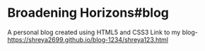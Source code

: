 # Broadening Horizons#blog
A personal blog created using HTML5 and CSS3
Link to my blog-https://shreya2699.github.io/blog-1234/shreya123.html
